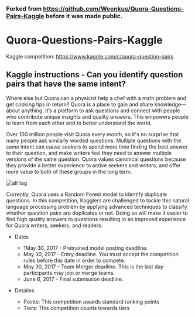 ### Forked from https://github.com/Weenkus/Quora-Questions-Pairs-Kaggle before it was made public.

# Quora-Questions-Pairs-Kaggle
Kaggle competition: https://www.kaggle.com/c/quora-question-pairs

Kaggle instructions - Can you identify question pairs that have the same intent?
----------------------------------------------- 

Where else but Quora can a physicist help a chef with a math problem and get cooking tips in return? Quora is a place to gain and share knowledge—about anything. It’s a platform to ask questions and connect with people who contribute unique insights and quality answers. This empowers people to learn from each other and to better understand the world.

Over 100 million people visit Quora every month, so it's no surprise that many people ask similarly worded questions. Multiple questions with the same intent can cause seekers to spend more time finding the best answer to their question, and make writers feel they need to answer multiple versions of the same question. Quora values canonical questions because they provide a better experience to active seekers and writers, and offer more value to both of these groups in the long term.

![alt tag](https://images.duckduckgo.com/iu/?u=http%3A%2F%2Fwww.joshhannah.com%2Fwp-content%2Fuploads%2Fquora-logo.png&f=1)

Currently, Quora uses a Random Forest model to identify duplicate questions. In this competition, Kagglers are challenged to tackle this natural language processing problem by applying advanced techniques to classify whether question pairs are duplicates or not. Doing so will make it easier to find high quality answers to questions resulting in an improved experience for Quora writers, seekers, and readers.

* Dates
  * 1May 30, 2017 - Pretrained model posting deadline.
  * May 30, 2017 - Entry deadline. You must accept the competition rules before this date in order to compete.
  * May 30, 2017 - Team Merger deadline. This is the last day participants may join or merge teams.
  * June 6, 2017 - Final submission deadline.

* Detailes
  * Points: This competition awards standard ranking points
  * Tiers: This competition counts towards tiers
